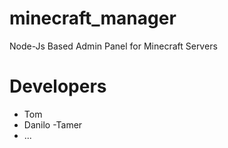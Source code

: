 # minecraft_manager
Node-Js Based Admin Panel for Minecraft Servers

# Developers
- Tom
- Danilo
-Tamer
- ...
